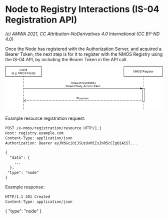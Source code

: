 
# Node to Registry Interactions (IS-04 Registration API)  
_(c) AMWA 2021, CC Attribution-NoDerivatives 4.0 International (CC BY-ND 4.0)_

Once the Node has registered with the Authorization Server, and acquired a Bearer Token, the next step is for it to register with the NMOS Registry using the IS-04 API, by including the Bearer Token in the API call.

![Node to Registry Interaction](./images/node_to_registry.png)

Example resource registration request:
``` 
POST /x-nmos/registration/resource HTTP/1.1
Host: registry.example.com
Content-Type: application/json
Authorization: Bearer eyJhbGciOiJSUzUxMiIsInR5cCIgOiAiSl...
```
``` 
{
  "data": {
    ...
  },
 "type": "node"
}
```
Example response:
```
HTTP/1.1 201 Created
Content-Type: application/json
```
{
   "type": "node"
}
```
```
<!--stackedit_data:
eyJoaXN0b3J5IjpbLTE4NDAxODUzNDUsLTE5MDIxNDI5ODUsLT
ExMTgyOTE1ODFdfQ==
-->